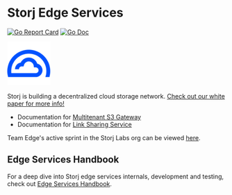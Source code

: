 # Storj Edge Services

[![Go Report Card](https://goreportcard.com/badge/storj.io/gateway-mt)](https://goreportcard.com/report/storj.io/gateway-mt)
[![Go Doc](https://img.shields.io/badge/godoc-reference-blue.svg?style=flat-square)](https://pkg.go.dev/storj.io/gateway-mt)

<img src="https://github.com/storj/storj/raw/main/resources/logo.png" width="100">

Storj is building a decentralized cloud storage network.
[Check out our white paper for more info!](https://storj.io/whitepaper)

* Documentation for [Multitenant S3 Gateway](docs/gateway-mt.md)
* Documentation for [Link Sharing Service](docs/linksharing.md)

Team Edge's active sprint in the Storj Labs org can be viewed [here](https://github.com/orgs/storj/projects/29).

## Edge Services Handbook

For a deep dive into Storj edge services internals, development and testing,
check out [Edge Services Handbook](DEVELOPING.md).

